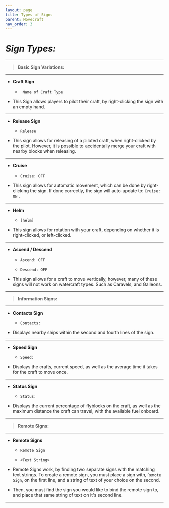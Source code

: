```yaml
---
layout: page
title: Types of Signs
parent: Movecraft
nav_order: 3
---
```


# ***Sign Types:***

---

> **Basic Sign Variations:**

---

 - **Craft Sign**
    
    - ` Name of Craft Type`

 - This Sign allows players to pilot their craft, by right-clicking the sign with an empty hand.

---

 - **Release Sign**
    
    - `Release`

- This sign allows for releasing of a piloted craft, when right-clicked by the pilot. However, it is possible to accidentally merge your craft with nearby blocks when releasing.

---

- **Cruise**

    - `Cruise: OFF`
  
- This sign allows for automatic movement, which can be done by right-clicking the sign. If done correctly, the sign will auto-update to: `Cruise: ON` .

---

- **Helm**

    - `[helm]`

- This sign allows for rotation with your craft, depending on whether it is right-clicked, or left-clicked.

---

- **Ascend / Descend**
    
    - `Ascend: OFF`

    - `Descend: OFF`

- This sign allows for a craft to move vertically, however, many of these signs will not work on watercraft types. Such as Caravels, and Galleons.

---

>**Information Signs:**

---

 - **Contacts Sign**

    - `Contacts:`

- Displays nearby ships within the second and fourth lines of the sign.

---

- **Speed Sign**

     - `Speed:`
  
- Displays the crafts, current speed, as well as the average time it takes for the craft to move once.

---

- **Status Sign**

    - `Status:`

- Displays the current percentage of flyblocks on the craft, as well as the maximum distance the craft can travel, with the available fuel onboard.

---

>**Remote Signs:**

---

 - **Remote Signs**

    - `Remote Sign`

    - `<Text String>`

- Remote Signs work, by finding two separate signs with the matching text strings. To create a remote sign, you must place a sign with, `Remote Sign`, on the first line, and a string of text of your choice on the second.
- Then, you must find the sign you would like to bind the remote sign to, and place that same string of text on it's second line.

---
